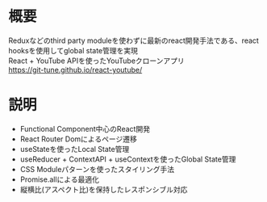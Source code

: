 # 概要 
Reduxなどのthird party moduleを使わずに最新のreact開発手法である、react hooksを使用してglobal state管理を実現  
React + YouTube APIを使ったYouTubeクローンアプリ  
https://git-tune.github.io/react-youtube/

# 説明
* Functional Component中心のReact開発  
* React Router Domによるページ遷移  
* useStateを使ったLocal State管理  
* useReducer + ContextAPI + useContextを使ったGlobal State管理  
* CSS Moduleパターンを使ったスタイリング手法  
* Promise.allによる最適化  
* 縦横比(アスペクト比)を保持したレスポンシブル対応  
